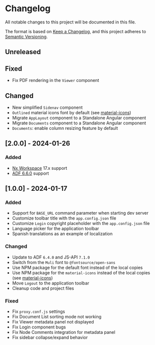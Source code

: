 # Changelog

All notable changes to this project will be documented in this file.

The format is based on [Keep a Changelog](https://keepachangelog.com/en/1.0.0/),
and this project adheres to [Semantic Versioning](https://semver.org/spec/v2.0.0.html).

## Unreleased

## Fixed

- Fix PDF rendering in the `Viewer` component

## Changed

- New simplified `Sidenav` component
- `Outlined` material icons font by default (see [material-icons](https://github.com/marella/material-icons))
- Migrate `AppLayout` component to a Standalone Angular component
- Migrate `Documents` component to a Standalone Angular component
- `Documents`: enable column resizing feature by default

## [2.0.0] - 2024-01-26

### Added

- [Nx Workspace](https://nx.dev/getting-started/intro) 17.x support
- [ADF 6.6.0](https://github.com/Alfresco/alfresco-ng2-components/releases/tag/6.6.0) support

## [1.0.0] - 2024-01-17

### Added

- Support for `BASE_URL` command parameter when starting dev server
- Customize toolbar title with the `app.config.json` file
- Customize `Login` copyright placeholder with the `app.config.json` file
- Language picker for the application toolbar
- Spanish translations as an example of localization

### Changed

- Update to ADF `6.4.0` and JS-API `7.1.0`
- Switch from the `Muli` font to `@fontsource/open-sans`
- Use NPM package for the default font instead of the local copies
- Use NPM package for the `material-icons` instead of the local copies (see [material-icons](https://github.com/marella/material-icons))
- Move `Logout` to the application toolbar
- Cleanup code and project files

### Fixed

- Fix `proxy.conf.js` settings
- Fix Document List sorting mode not working
- Fix Viewer metadata panel not displayed
- Fix Login component bugs
- Fix Node Comments integration for metadata panel
- Fix sidebar collapse/expand behavior
